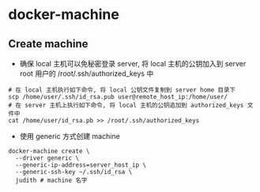 # docker-machine

## Create machine

- 确保 local 主机可以免秘密登录 server, 将 local 主机的公钥加入到 server root 用户的 /root/.ssh/authorized_keys 中
    
```shell
# 在 local 主机执行如下命令, 将 local 公钥文件复制到 server home 目录下
scp /home/user/.ssh/id_rsa.pub user@remote_host_ip:/home/user/
# 在 server 主机上执行如下命令, 将 local 主机的公钥追加到 authorized_keys 文件中
cat /home/user/id_rsa.pb >> /root/.ssh/authorized_keys
```

- 使用 generic 方式创建 machine

```shell
docker-machine create \
  --driver generic \
  --generic-ip-address=server_host_ip \
  --generic-ssh-key ~/.ssh/id_rsa \
  judith # machine 名字
```
